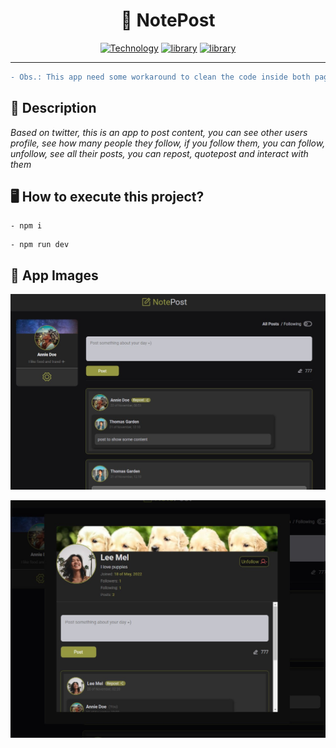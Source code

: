 <h1 align="center">📝 NotePost</h1>

[Vite-url]: https://vitejs.dev/
[Vite-image]: https://img.shields.io/badge/Vite-646CFF?style=square&logo=Vite&logoColor=646CFF&labelColor=gray&label=^3.2.3

[ReactJS-url]: https://ReactJS.org/
[ReactJS-image]: https://img.shields.io/badge/React-blue?style=square&logo=React&logoColor=blue&labelColor=gray&label=^18.0.24

[Typescript-url]: https://www.typescriptlang.org/
[Typescript-image]: https://img.shields.io/badge/Typescript-blue?style=square&logo=typescript&logoColor=blue&labelColor=gray&label=^4.6.4

<div align="center">

[![Technology][Vite-image]][Vite-url] [![library][ReactJS-image]][ReactJS-url] [![library][Typescript-image]][Typescript-url]

</div>

---

```diff
- Obs.: This app need some workaround to clean the code inside both pages, soon I'll return and finish here, the code stinks, very bad
```
<h2>📝 Description</h2>

_Based on twitter, this is an app to post content, you can see other users profile, see how many people they follow, if you follow them, you can follow, unfollow, see all their posts, you can repost, quotepost and interact with them_


<h2>🖥 How to execute this project?</h2>

```
- npm i
```

```
- npm run dev
```


<h2>📸 App Images</h2>

[![dodoingdid](https://raw.githubusercontent.com/rickson-simoes/NotePost/master/public/imgs_samples/notepost.jpg "Project view")](https://raw.githubusercontent.com/rickson-simoes/NotePost/master/public/imgs_samples/notepost.jpg "Project Demonstration")

[![notepost2](https://raw.githubusercontent.com/rickson-simoes/NotePost/master/public/imgs_samples/notepost2.jpg "Add new task")](https://raw.githubusercontent.com/rickson-simoes/NotePost/master/public/imgs_samples/notepost2.jpg "Project Demonstration")
